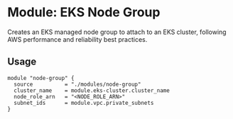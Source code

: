 # Module: EKS Node Group

Creates an EKS managed node group to attach to an EKS cluster, following AWS performance and reliability best practices.

## Usage

```hcl
module "node-group" {
  source          = "./modules/node-group"
  cluster_name    = module.eks-cluster.cluster_name
  node_role_arn   = "<NODE_ROLE_ARN>"
  subnet_ids      = module.vpc.private_subnets
}
```
